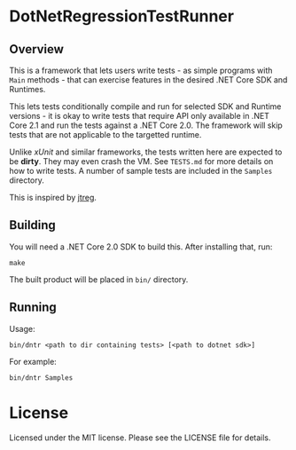 # DotNetRegressionTestRunner

## Overview

This is a framework that lets users write tests - as simple programs
with `Main` methods - that can exercise features in the desired .NET
Core SDK and Runtimes.

This lets tests conditionally compile and run for selected SDK and
Runtime versions - it is okay to write tests that require API only
available in .NET Core 2.1 and run the tests against a .NET Core 2.0.
The framework will skip tests that are not applicable to the targetted
runtime.

Unlike *xUnit* and similar frameworks, the tests written here are
expected to be **dirty**. They may even crash the VM. See `TESTS.md`
for more details on how to write tests. A number of sample tests are
included in the `Samples` directory.

This is inspired by
[jtreg](http://openjdk.java.net/jtreg/).

## Building

You will need a .NET Core 2.0 SDK to build this. After installing
that, run:

    make

The built product will be placed in `bin/` directory.

## Running

Usage:

    bin/dntr <path to dir containing tests> [<path to dotnet sdk>]

For example:

    bin/dntr Samples

# License

Licensed under the MIT license. Please see the LICENSE file for details.
